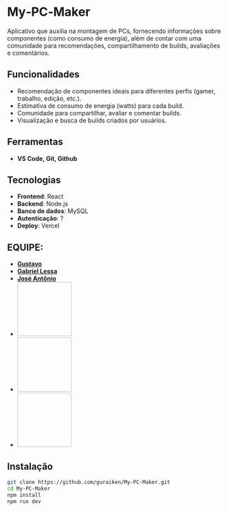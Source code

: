 # My‑PC‑Maker

Aplicativo que auxilia na montagem de PCs, fornecendo informações sobre componentes (como consumo de energia), além de contar com uma comunidade para recomendações, compartilhamento de builds, avaliações e comentários.

## Funcionalidades

- Recomendação de componentes ideais para diferentes perfis (gamer, trabalho, edição, etc.).
- Estimativa de consumo de energia (watts) para cada build.
- Comunidade para compartilhar, avaliar e comentar builds.
- Visualização e busca de builds criados por usuários.

## Ferramentas
- **VS Code, Git, Github**


## Tecnologias

- **Frontend**: React
- **Backend**: Node.js
- **Banco de dados**: MySQL
- **Autenticação**: ?
- **Deploy**: Vercel

## EQUIPE: 
- **[Gustavo](https://github.com/guraiken)**
- **[Gabriel Lessa](https://github.com/Neko-stack)** 
- **[José Antônio](https://github.com/piercezeveil)** 
- <img source="[https://avatars.githubusercontent.com/u/203923246?v=4](https://avatars.githubusercontent.com/u/203922917?v=4)" height="126px" width="126px"></img>
- <img source="https://avatars.githubusercontent.com/u/203922083?v=4" height="126px" width="126px"></img>
- <img source="https://avatars.githubusercontent.com/u/203923246?v=4" height="126px" width="126px"></img>

## Instalação

```bash
git clone https://github.com/guraiken/My-PC-Maker.git
cd My‑PC‑Maker
npm install
npm run dev
